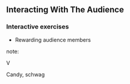 ## Interacting With The Audience

### Interactive exercises

* Rewarding audience members

note:

V

Candy, schwag
